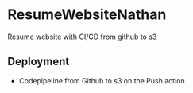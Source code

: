 # ResumeWebsiteNathan
Resume website with CI/CD from github to s3

## Deployment

- Codepipeline from Github to s3 on the Push action 
